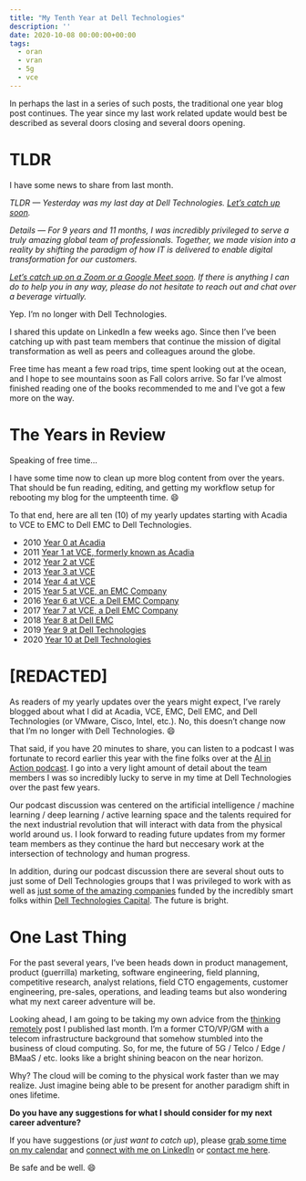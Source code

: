 ```yaml
---
title: "My Tenth Year at Dell Technologies"
description: ''
date: 2020-10-08 00:00:00+00:00
tags:
  - oran
  - vran
  - 5g
  - vce
---
```


In perhaps the last in a series of such posts, the traditional one year blog post continues. The year since my last work related update would best be described as several doors closing and several doors opening.

TLDR
====

I have some news to share from last month.

*TLDR — Yesterday was my last day at Dell Technologies. [Let’s catch up soon](https://calendly.com/jaycuthrell/call).*

*Details — For 9 years and 11 months, I was incredibly privileged to serve a truly amazing global team of professionals. Together, we made vision into a reality by shifting the paradigm of how IT is delivered to enable digital transformation for our customers.*

*[Let’s catch up on a Zoom or a Google Meet soon](https://calendly.com/jaycuthrell/call). If there is anything I can do to help you in any way, please do not hesitate to reach out and chat over a beverage virtually.*

Yep. I’m no longer with Dell Technologies.

I shared this update on LinkedIn a few weeks ago. Since then I’ve been catching up with past team members that continue the mission of digital transformation as well as peers and colleagues around the globe.

Free time has meant a few road trips, time spent looking out at the ocean, and I hope to see mountains soon as Fall colors arrive. So far I’ve almost finished reading one of the books recommended to me and I’ve got a few more on the way.

The Years in Review
===================

Speaking of free time…

I have some time now to clean up more blog content from over the years. That should be fun reading, editing, and getting my workflow setup for rebooting my blog for the umpteenth time. :smile:

To that end, here are all ten (10) of my yearly updates starting with Acadia to VCE to EMC to Dell EMC to Dell Technologies.

* 2010 [Year 0 at Acadia](https://fudge.org/archive/private-clouds-ahead)
* 2011 [Year 1 at VCE, formerly known as Acadia](https://fudge.org/archive/my-first-year-at-vce)
* 2012 [Year 2 at VCE](https://fudge.org/archive/my-second-year-at-vce)
* 2013 [Year 3 at VCE](https://fudge.org/archive/my-third-year-at-vce)
* 2014 [Year 4 at VCE](https://fudge.org/archive/my-fourth-year-at-vce)
* 2015 [Year 5 at VCE, an EMC Company](https://fudge.org/archive/my-fifth-year-at-vce)
* 2016 [Year 6 at VCE, a Dell EMC Company](https://fudge.org/archive/my-sixth-year-at-vce)
* 2017 [Year 7 at VCE, a Dell EMC Company](https://fudge.org/archive/my-seventh-year-at-vce)
* 2018 [Year 8 at Dell EMC](https://fudge.org/archive/my-eighth-year-at-vce)
* 2019 [Year 9 at Dell Technologies](https://fudge.org/archive/my-ninth-year-at-vce)
* 2020 [Year 10 at Dell Technologies](https://fudge.org/archive/my-tenth-year-at-vce)

[REDACTED]
==========

As readers of my yearly updates over the years might expect, I’ve rarely blogged about what I did at Acadia, VCE, EMC, Dell EMC, and Dell Technologies (or VMware, Cisco, Intel, etc.). No, this doesn’t change now that I’m no longer with Dell Technologies. :smile:

That said, if you have 20 minutes to share, you can listen to a podcast I was fortunate to record earlier this year with the fine folks over at the [AI in Action podcast](https://alldus.com/blog/podcasts/aiinaction-jay-cuthrell-dell-technologies/). I go into a very light amount of detail about the team members I was so incredibly lucky to serve in my time at Dell Technologies over the past few years.

Our podcast discussion was centered on the artificial intelligence / machine learning / deep learning / active learning space and the talents required for the next industrial revolution that will interact with data from the physical world around us. I look forward to reading future updates from my former team members as they continue the hard but neccesary work at the intersection of technology and human progress.

In addition, during our podcast discussion there are several shout outs to just some of Dell Technologies groups that I was privileged to work with as well as [just some of the amazing companies](https://www.delltechnologiescapital.com/portfolio/) funded by the incredibly smart folks within [Dell Technologies Capital](https://www.delltechnologiescapital.com/team/). The future is bright.

One Last Thing
==============

For the past several years, I’ve been heads down in product management, product (guerrilla) marketing, software engineering, field planning, competitive research, analyst relations, field CTO engagements, customer engineering, pre-sales, operations, and leading teams but also wondering what my next career adventure will be.

Looking ahead, I am going to be taking my own advice from the [thinking remotely](https://fudge.org/archive/thinking-remotely) post I published last month. I’m a former CTO/VP/GM with a telecom infrastructure background that somehow stumbled into the business of cloud computing. So, for me, the future of 5G / Telco / Edge / BMaaS / etc. looks like a bright shining beacon on the near horizon.

Why? The cloud will be coming to the physical work faster than we may realize. Just imagine being able to be present for another paradigm shift in ones lifetime.

**Do you have any suggestions for what I should consider for my next career adventure?**

If you have suggestions (*or just want to catch up*), please [grab some time on my calendar](https://calendly.com/jaycuthrell/call) and [connect with me on LinkedIn](https://www.linkedin.com/in/jaycuthrell) or [contact me here](https://jaycuthrell.com/contact/).

Be safe and be well. :smile:

